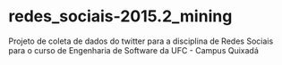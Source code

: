 # redes_sociais-2015.2_mining
Projeto de coleta de dados do twitter para a disciplina de Redes Sociais para o curso de Engenharia de Software da UFC - Campus Quixadá
